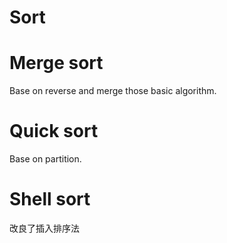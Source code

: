 # Sort



# Merge sort
Base on reverse and merge those basic algorithm.


# Quick sort
Base on partition.

# Shell sort
改良了插入排序法
